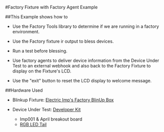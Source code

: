 #Factory Fixture with Factory Agent Example

##This Example shows how to
* Use the Factory Tools library to determine if we are running in a factory environment.

* Use the Factory fixture ir output to bless devices.

* Run a test before blessing.

* Use factory agents to deliver device information from the Device Under Test to an external webhook and also back to the Factory Fixture to display on the Fixture's LCD.

* Use the "exit" button to reset the LCD display to welcome message.

##Hardware Used
* Blinkup Fixture:
[Electric Imp's Factory BlinUp Box](https://electricimp.com/docs/manufacturing/factoryblinkupbox/)

* Device Under Test:
[Developer Kit](http://www.amazon.com/WiFi-Environmental-Sensor-LED-kit/dp/B00ZQ4D1TM/)
  * Imp001 & April breakout board
  * [RGB LED Tail](https://electricimp.com/docs/tails/ws2812/)